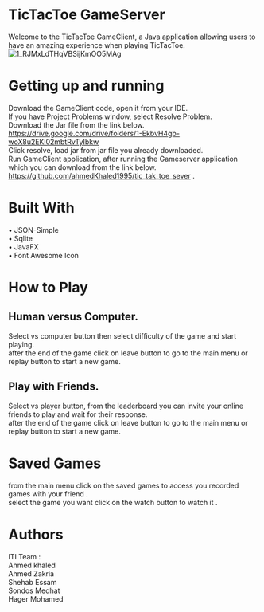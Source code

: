 # TicTacToe GameServer 
Welcome to the TicTacToe GameClient, a Java application allowing users to have an amazing experience when playing TicTacToe. <br/>
![1_RJMxLdTHqVBSijKmOO5MAg](https://user-images.)
# Getting up and running
  Download the GameClient code, open it from your IDE. <br/>
  If you have Project Problems window, select Resolve Problem. <br/>
  Download the Jar file from the link below.<br/>
  https://drive.google.com/drive/folders/1-EkbvH4gb-woX8u2EKl02mbtRvTyIbkw<br/>
  Click resolve, load jar from jar file you already downloaded.<br/>
  Run GameClient application, after running the Gameserver application which you can download from the link below. <br/>
  https://github.com/ahmedKhaled1995/tic_tak_toe_sever .<br/>
 # Built With
  •	JSON-Simple <br/>
  •	Sqlite <br/>
  •	JavaFX <br/>
  •	Font Awesome Icon <br/>
 # How to Play 
  ## Human versus Computer.
  Select vs computer button then select difficulty of the game and start playing.<br/>
  after the end of the game click on leave button to go to the main menu or replay button to start a new game.<br/>
  ## Play with Friends.
  Select vs player button, from the leaderboard you can invite your online friends to play and wait for their response.<br/>
  after the end of the game click on leave button to go to the main menu or replay button to start a new game.<br/>
  # Saved Games
  from the main menu click on the saved games to access you recorded games with your friend . <br/>
  select the game you want click on the watch button to watch it . <br/>
  
# Authors
ITI Team :<br/>
Ahmed khaled<br/>
Ahmed Zakria<br/>
Shehab Essam<br/>
Sondos Medhat<br/>
Hager Mohamed<br/>






